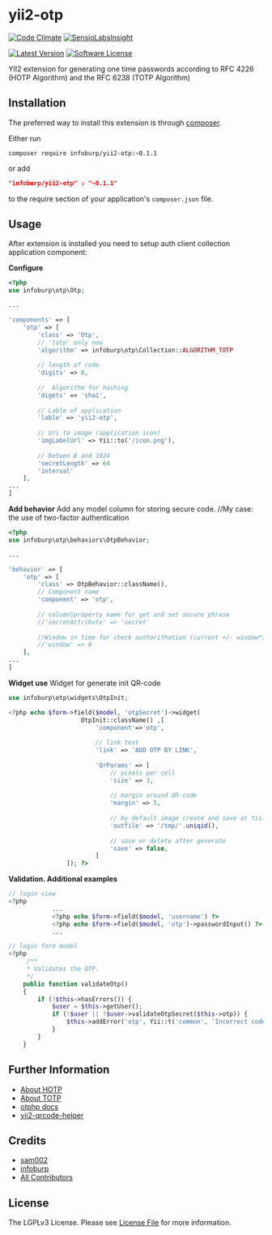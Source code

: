 # yii2-otp
[![Code Climate](https://codeclimate.com/github/sam002/yii2-otp/badges/gpa.svg)](https://codeclimate.com/github/sam002/yii2-otp)
[![SensioLabsInsight](https://insight.sensiolabs.com/projects/cb3e45a9-f9a3-4843-bfe5-56a1cc7883d2/small.png)](https://insight.sensiolabs.com/projects/cb3e45a9-f9a3-4843-bfe5-56a1cc7883d2)

[![Latest Version](https://img.shields.io/github/tag/sam002/yii2-otp.svg?style=flat-square&label=releas)](https://github.com/sam002/yii2-otp/tags)
[![Software License](https://img.shields.io/badge/license-LGPL3-brightgreen.svg?style=flat-square)](LICENSE.md)

YII2 extension  for generating one time passwords according to RFC 4226 (HOTP Algorithm) and the RFC 6238 (TOTP Algorithm)


Installation
------------

The preferred way to install this extension is through [composer](http://getcomposer.org/download/).

Either run

```
composer require infoburp/yii2-otp:~0.1.1
```
or add

```json
"infoburp/yii2-otp" : "~0.1.1"
```

to the require section of your application's `composer.json` file.


Usage
-----

After extension is installed you need to setup auth client collection application component:

**Configure**

```php
<?php
use infoburp\otp\Otp;

...

'components' => [
    'otp' => [
        'class' => 'Otp',
        // 'totp' only now
        'algorithm' => infoburp\otp\Collection::ALGORITHM_TOTP
        
        // length of code
        'digits' => 6,
        
        //  Algorithm for hashing
        'digets' => 'sha1',
        
        // Lable of application
        'lable' => 'yii2-otp',
        
        // Uri to image (application icon)
        'imgLabelUrl' => Yii::to('/icon.png'),
        
        // Betwen 8 and 1024
        'secretLength' => 64
        'interval'
    ],
...
]
```

**Add behavior**
Add any model column for storing secure code. //My case: the use of two-factor authentication 

```php
<?php
use infoburp\otp\behaviors\OtpBehavior;

...

'behavior' => [
    'otp' => [
        'class' => OtpBehavior::className(),
        // Component name
        'component' => 'otp',
        
        // column|property name for get and set secure phrase
        //'secretAttribute' => 'secret'
        
        //Window in time for check authorithation (current +/- window*interval) 
        //'window' => 0
    ],
...
]
```

**Widget use**
Widget for generate init QR-code

```php
use infoburp\otp\widgets\OtpInit;

<?php echo $form->field($model, 'otpSecret')->widget(
                    OtpInit::className() ,[
                        'component'=>'otp',
                        
                        // link text
                        'link' => 'ADD OTP BY LINK',
                        
                        'QrParams' => [
                            // pixels per cell
                            'size' => 3,
                            
                            // margin around QR-code
                            'margin' => 5,
                            
                            // by default image create and save at Yii::$app->runtimePath . '/temporaryQR/'
                            'outfile' => '/tmp/'.uniqid(),
                            
                            // save or delete after generate
                            'save' => false,
                        ]
                ]); ?>
```

**Validation. Additional examples**

```php
// login view
<?php
            ...
            <?php echo $form->field($model, 'username') ?>
            <?php echo $form->field($model, 'otp')->passwordInput() ?>
            ...

// login form model
<?php
     /**
     * Validates the OTP.
     */
    public function validateOtp()
    {
        if (!$this->hasErrors()) {
            $user = $this->getUser();
            if (!$user || !$user->validateOtpSecret($this->otp)) {
                $this->addError('otp', Yii::t('common', 'Incorrect code.'));
            }
        }
    }
```


Further Information
-------------------
- [About HOTP](https://en.wikipedia.org/wiki/HMAC-based_One-time_Password_Algorithm)
- [About TOTP](https://en.wikipedia.org/wiki/Time-based_One-time_Password_Algorithm)
- [otphp docs](https://github.com/Spomky-Labs/otphp/tree/master/doc)
- [yii2-qrcode-helper](https://github.com/2amigos/yii2-qrcode-helper)


Credits
-------

- [sam002](https://github.com/sam002)
- [infoburp](https://github.com/infoburp)
- [All Contributors](../../contributors)


License
-------

The LGPLv3 License. Please see [License File](LICENSE.md) for more information.

